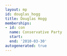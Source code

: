 ```yaml
---
layout: mp
id: douglas_hogg
title: Douglas Hogg
memberships:
- id: con
  name: Conservative Party
  start: 
  end: '2010-03-30'
autogenerated: true
---
```

